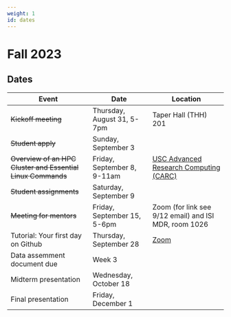 ```yaml
---
weight: 1
id: dates
---
```


# Fall 2023

## Dates

| Event                                                       | Date                        | Location                                                                                             |
| ----------------------------------------------------------- | --------------------------- | ---------------------------------------------------------------------------------------------------- |
| ~~Kickoff meeting~~                                         | Thursday, August 31, 5-7pm  | Taper Hall (THH) 201                                                                                 |
| ~~Student apply~~                                           | Sunday, September 3         |                                                                                                      |
| ~~Overview of an HPC Cluster and Essential Linux Commands~~ | Friday, September 8, 9-11am | [USC Advanced Research Computing (CARC)](https://www.carc.usc.edu/education-and-resources/workshops) |
| ~~Student assignments~~                                     | Saturday, September 9       |                                                                                                      |
| ~~Meeting for mentors~~                                     | Friday, September 15, 5-6pm | Zoom (for link see 9/12 email) and ISI MDR, room 1026                                                |
| Tutorial: Your first day on Github                          | Thursday, September 28      | [Zoom](https://usc.zoom.us/j/93294675807)                                                            |
| Data assemment document due                                 | Week 3                      |                                                                                                      |
| Midterm presentation                                        | Wednesday, October 18       |                                                                                                      |
| Final presentation                                          | Friday, December 1          |                                                                                                      |
